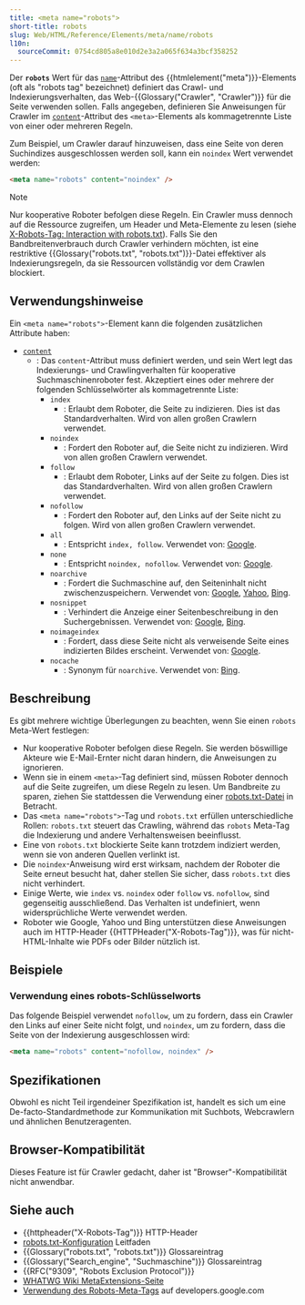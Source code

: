 ```yaml
---
title: <meta name="robots">
short-title: robots
slug: Web/HTML/Reference/Elements/meta/name/robots
l10n:
  sourceCommit: 0754cd805a8e010d2e3a2a065f634a3bcf358252
---
```


Der **`robots`** Wert für das [`name`](/de/docs/Web/HTML/Reference/Elements/meta/name)-Attribut des {{htmlelement("meta")}}-Elements (oft als "robots tag" bezeichnet) definiert das Crawl- und Indexierungsverhalten, das Web-{{Glossary("Crawler", "Crawler")}} für die Seite verwenden sollen. Falls angegeben, definieren Sie Anweisungen für Crawler im [`content`](/de/docs/Web/HTML/Reference/Elements/meta#content)-Attribut des `<meta>`-Elements als kommagetrennte Liste von einer oder mehreren Regeln.

Zum Beispiel, um Crawler darauf hinzuweisen, dass eine Seite von deren Suchindizes ausgeschlossen werden soll, kann ein `noindex` Wert verwendet werden:

```html
<meta name="robots" content="noindex" />
```

> [!NOTE]
> Nur kooperative Roboter befolgen diese Regeln.
> Ein Crawler muss dennoch auf die Ressource zugreifen, um Header und Meta-Elemente zu lesen (siehe [X-Robots-Tag: Interaction with robots.txt](/de/docs/Web/HTTP/Reference/Headers/X-Robots-Tag#interaction_with_robots.txt)).
> Falls Sie den Bandbreitenverbrauch durch Crawler verhindern möchten, ist eine restriktive {{Glossary("robots.txt", "robots.txt")}}-Datei effektiver als Indexierungsregeln, da sie Ressourcen vollständig vor dem Crawlen blockiert.

## Verwendungshinweise

Ein `<meta name="robots">`-Element kann die folgenden zusätzlichen Attribute haben:

- [`content`](/de/docs/Web/HTML/Reference/Elements/meta#content)
  - : Das `content`-Attribut muss definiert werden, und sein Wert legt das Indexierungs- und Crawlingverhalten für kooperative Suchmaschinenroboter fest.
    Akzeptiert eines oder mehrere der folgenden Schlüsselwörter als kommagetrennte Liste:
    - `index`
      - : Erlaubt dem Roboter, die Seite zu indizieren. Dies ist das Standardverhalten.
        Wird von allen großen Crawlern verwendet.
    - `noindex`
      - : Fordert den Roboter auf, die Seite nicht zu indizieren.
        Wird von allen großen Crawlern verwendet.
    - `follow`
      - : Erlaubt dem Roboter, Links auf der Seite zu folgen. Dies ist das Standardverhalten.
        Wird von allen großen Crawlern verwendet.
    - `nofollow`
      - : Fordert den Roboter auf, den Links auf der Seite nicht zu folgen.
        Wird von allen großen Crawlern verwendet.
    - `all`
      - : Entspricht `index, follow`.
        Verwendet von: [Google](https://developers.google.com/search/docs/crawling-indexing/special-tags?visit_id=637855965067987211-415685194&rd=1).
    - `none`
      - : Entspricht `noindex, nofollow`.
        Verwendet von: [Google](https://developers.google.com/search/docs/crawling-indexing/special-tags?visit_id=637855965074074862-574753619&rd=1).
    - `noarchive`
      - : Fordert die Suchmaschine auf, den Seiteninhalt nicht zwischenzuspeichern.
        Verwendet von: [Google](https://developers.google.com/search/docs/crawling-indexing/robots-meta-tag), [Yahoo](https://help.yahoo.com/kb/search-for-desktop/SLN2213.html), [Bing](https://www.bing.com/webmasters/help/which-robots-metatags-does-bing-support-5198d240).
    - `nosnippet`
      - : Verhindert die Anzeige einer Seitenbeschreibung in den Suchergebnissen.
        Verwendet von: [Google](https://developers.google.com/search/docs/crawling-indexing/robots-meta-tag), [Bing](https://www.bing.com/webmasters/help/which-robots-metatags-does-bing-support-5198d240).
    - `noimageindex`
      - : Fordert, dass diese Seite nicht als verweisende Seite eines indizierten Bildes erscheint.
        Verwendet von: [Google](https://developers.google.com/search/docs/crawling-indexing/robots-meta-tag).
    - `nocache`
      - : Synonym für `noarchive`.
        Verwendet von: [Bing](https://www.bing.com/webmasters/help/which-robots-metatags-does-bing-support-5198d240).

## Beschreibung

Es gibt mehrere wichtige Überlegungen zu beachten, wenn Sie einen `robots` Meta-Wert festlegen:

- Nur kooperative Roboter befolgen diese Regeln. Sie werden böswillige Akteure wie E-Mail-Ernter nicht daran hindern, die Anweisungen zu ignorieren.
- Wenn sie in einem `<meta>`-Tag definiert sind, müssen Roboter dennoch auf die Seite zugreifen, um diese Regeln zu lesen. Um Bandbreite zu sparen, ziehen Sie stattdessen die Verwendung einer [robots.txt-Datei](/de/docs/Web/Security/Practical_implementation_guides/Robots_txt) in Betracht.
- Das `<meta name="robots">`-Tag und `robots.txt` erfüllen unterschiedliche Rollen: `robots.txt` steuert das Crawling, während das `robots` Meta-Tag die Indexierung und andere Verhaltensweisen beeinflusst.
- Eine von `robots.txt` blockierte Seite kann trotzdem indiziert werden, wenn sie von anderen Quellen verlinkt ist.
- Die `noindex`-Anweisung wird erst wirksam, nachdem der Roboter die Seite erneut besucht hat, daher stellen Sie sicher, dass `robots.txt` dies nicht verhindert.
- Einige Werte, wie `index` vs. `noindex` oder `follow` vs. `nofollow`, sind gegenseitig ausschließend. Das Verhalten ist undefiniert, wenn widersprüchliche Werte verwendet werden.
- Roboter wie Google, Yahoo und Bing unterstützen diese Anweisungen auch im HTTP-Header {{HTTPHeader("X-Robots-Tag")}}, was für nicht-HTML-Inhalte wie PDFs oder Bilder nützlich ist.

## Beispiele

### Verwendung eines robots-Schlüsselworts

Das folgende Beispiel verwendet `nofollow`, um zu fordern, dass ein Crawler den Links auf einer Seite nicht folgt, und `noindex`, um zu fordern, dass die Seite von der Indexierung ausgeschlossen wird:

```html
<meta name="robots" content="nofollow, noindex" />
```

## Spezifikationen

Obwohl es nicht Teil irgendeiner Spezifikation ist, handelt es sich um eine De-facto-Standardmethode zur Kommunikation mit Suchbots, Webcrawlern und ähnlichen Benutzeragenten.

## Browser-Kompatibilität

Dieses Feature ist für Crawler gedacht, daher ist "Browser"-Kompatibilität nicht anwendbar.

## Siehe auch

- {{httpheader("X-Robots-Tag")}} HTTP-Header
- [robots.txt-Konfiguration](/de/docs/Web/Security/Practical_implementation_guides/Robots_txt) Leitfaden
- {{Glossary("robots.txt", "robots.txt")}} Glossareintrag
- {{Glossary("Search_engine", "Suchmaschine")}} Glossareintrag
- {{RFC("9309", "Robots Exclusion Protocol")}}
- [WHATWG Wiki MetaExtensions-Seite](https://wiki.whatwg.org/wiki/MetaExtensions)
- [Verwendung des Robots-Meta-Tags](https://developers.google.com/search/docs/crawling-indexing/robots-meta-tag#robotsmeta) auf developers.google.com
